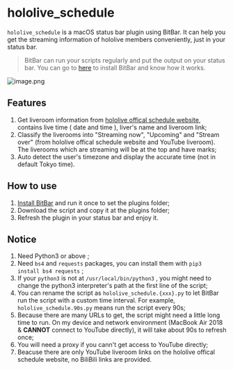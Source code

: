 # hololive_schedule

`hololive_schedule` is a macOS status bar plugin using BitBar. It can help you get the streaming information of hololive members conveniently, just in your status bar.

> BitBar can run your scripts regularly and put the output on your status bar. You can go to [here](https://getbitbar.com/) to install BitBar and know how it works.

![image.png](https://i.loli.net/2020/06/30/AWCIRSb9cB7F46f.png)

## Features

1. Get liveroom information from [hololive offical schedule website](https://schedule.hololive.tv/lives/all), contains live time ( date and time ), liver's name and liveroom link;
2. Classify the liverooms into "Streaming now", "Upcoming" and "Stream over" (from hololive offical schedule website and YouTube liveroom). The liverooms which are streaming will be at the top and have marks;
3. Auto detect the user's timezone and display the accurate time (not in default Tokyo time).

## How to use

1. [Install BitBar](https://getbitbar.com/) and run it once to set the plugins folder;
2. Download the script and copy it at the plugins folder;
3. Refresh the plugin in your status bar and enjoy it.

## Notice

1. Need Python3 or above ;
2. Need `bs4` and `requests` packages, you can install them with `pip3 install bs4 requests` ;
3. If your `python3` is not at `/usr/local/bin/python3` , you might need to change the python3 interpreter's path at the first line of the script;
4. You can rename the script as `hololive_schedule.{xxx}.py` to let BitBar run the script with a custom time interval. For example, `hololive_schedule.90s.py` means run the script every 90s;
5. Because there are many URLs to get, the script might need a little long time to run. On my device and network environment (MacBook Air 2018 & **CANNOT** connect to YouTube directly), it will take about 90s to refresh once;
6. You will need a proxy if you cann't get access to YouTube directly;
7. Beacuse there are only YouTube liveroom links on the hololive offical schedule website, no BiliBili links are provided.
